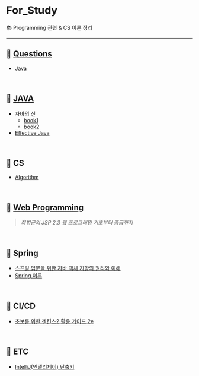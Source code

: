 # For_Study
:books: Programming 관련 & CS 이론 정리

---

## :pushpin: [Questions](https://github.com/hanwix2/For_Study/blob/main/contents/Questions.md)
* [Java](https://github.com/hanwix2/For_Study/blob/main/contents/Questions.md#java)

<br/>

## :pushpin: [JAVA](https://github.com/hanwix2/For_Study/tree/main/Java)
* 자바의 신
  * [book1](https://github.com/hanwix2/For_Study/blob/main/Java/GodOfJava1.md)
  * [book2](https://github.com/hanwix2/For_Study/blob/main/Java/GodOfJava2.md)
* [Effective Java](https://github.com/hanwix2/For_Study/blob/main/Java/EffectiveJava.md)

<br/>

## :pushpin: CS 
* [Algorithm](https://github.com/hanwix2/For_Study/blob/main/contents/algorithm.md)

<br/>

## :pushpin: [Web Programming](https://github.com/hanwix2/For_Study/blob/main/contents/WebProgramming.md)
> *최범균의 JSP 2.3 웹 프로그래밍 기초부터 중급까지*

<br/>

## :pushpin: Spring
* [스프링 입문을 위한 자바 객체 지향의 원리와 이해](https://github.com/hanwix2/For_Study/blob/main/contents/oopForSpring.md)
* [Spring 이론](https://github.com/hanwix2/For_Study/blob/main/contents/spring.md)

<br>

## :pushpin: CI/CD
* [초보를 위한 젠킨스2 활용 가이드 2e](https://github.com/hanwix2/For_Study/blob/main/contents/Jenkins2Guide.md)

<br>

## :pushpin: ETC
- [IntelliJ(인텔리제이) 단축키](https://github.com/hanwix2/For_Study/blob/main/contents/intelliJ_keymap.md)
